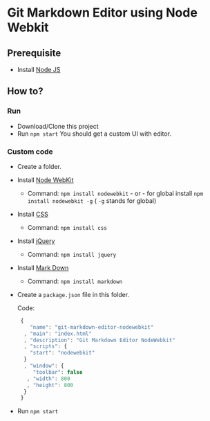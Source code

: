 # Git Markdown Editor using Node Webkit

## Prerequisite
  - Install [Node JS](http://nodejs.org/)

## How to?

### Run
  - Download/Clone this project
  - Run `npm start`
  You should get a custom UI with editor.


### Custom code
  - Create a folder.
  - Install [Node WebKit](//github.com/rogerwang/node-webkit)
    - Command: `npm install nodewebkit` - or - for global install `npm install nodewebkit -g` ( `-g` stands for global)
  - Install [CSS](//github.com/reworkcss/css)
    - Command: `npm install css`
  - Install [jQuery](//github.com/jquery/jquery)
    - Command: `npm install jquery`
  - Install [Mark Down](//github.com/evilstreak/markdown-js)
    - Command: `npm install markdown`
  - Create a `package.json` file in this folder.
  
    Code:
    ```javascript
     {
        "name": "git-markdown-editor-nodewebkit"
      , "main": "index.html"
      , "description": "Git Markdown Editor NodeWebkit"
      , "scripts": {
        "start": "nodewebkit"
      }
      , "window": {
         "toolbar": false
       , "width": 800
       , "height": 800
      }
     }
    ```
  - Run `npm start`
